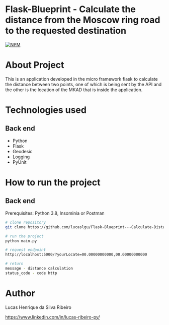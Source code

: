 # Flask-Blueprint - Calculate the distance from the Moscow ring road to the requested destination

[![NPM](https://img.shields.io/npm/l/react)](https://github.com/lucaslgu/Flask-Blueprint---Calculate-Distance/blob/main/LICENSE) 

# About Project

This is an application developed in the micro framework flask to calculate the distance between two points, one of which is being sent by the API and the other is the location of the MKAD that is inside the application.

# Technologies used
## Back end
- Python
- Flask
- Geodesic
- Logging
- PyUnit

# How to run the project

## Back end
Prerequisites: Python 3.8, Insominia or Postman

```bash
# clone repository
git clone https://github.com/lucaslgu/Flask-Blueprint---Calculate-Distance.git

# run the project
python main.py

# request endpoint
http://localhost:5000/?yourLocate=00.00000000000,00.00000000000

# return
message - distance calculation
status_code - code http
```

# Author

Lucas Henrique da Silva Ribeiro

https://www.linkedin.com/in/lucas-ribeiro-py/
